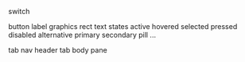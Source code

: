 
switch

button
  label
  graphics
    rect
    text
  states
    active
    hovered
    selected
    pressed
    disabled
  alternative
    primary
    secondary
    pill
    ...

tab nav
  header
    tab
  body
    pane
